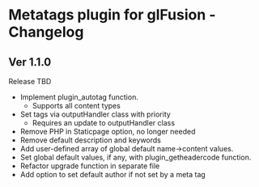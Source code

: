 # Metatags plugin for glFusion - Changelog

## Ver 1.1.0
Release TBD
- Implement plugin_autotag function.
  - Supports all content types
- Set tags via outputHandler class with priority
  - Requires an update to outputHandler class
- Remove PHP in Staticpage option, no longer needed
- Remove default description and keywords
- Add user-defined array of global default name->content values.
- Set global default values, if any, with plugin_getheadercode function.
- Refactor upgrade function in separate file
- Add option to set default author if not set by a meta tag
